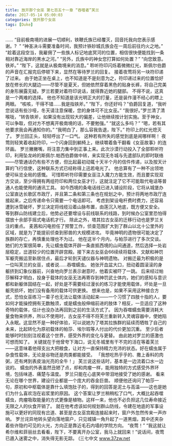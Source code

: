 ```yaml
---
title: 放开那个女巫 第七百五十一章 “吞噬者”芙兰
date: 2017-05-14 05:00:03
categories: 放开那个女巫
tags: [Duke]
---
```


……
“目前极南境的进展一切顺利，铁鞭氏族已经覆灭，回音托我向您表示感谢。?  ”
“神圣决斗需要准备时间，我预计铁砂城氏族会在一周后前往灼火之地。”
“趁着这段空当，我雇佣了一些族人标记地底冥河的位置，相信很快便能找到一条相对靠近海岸的黑水之河。”
“另外，氏族中的神女您打算如何处置？”
“向您致意。铁斧。”
“陛下，这就是从极南境来的消息。”
聆听符印闪烁着微微红光，斯佩尔伯爵的声音在汇报完后停顿下来，显然在等待罗兰的回复。
接着夜莺将另一块符印递了过来。
由于她正坐在桌上，也不知道是不是刻意为之，符印递过来的位置恰好放在修长的大腿边——尽管不是夏天，但她依然穿着黑色的贴身长裤，将自己完美的身形展露无疑。罗兰若要对着符印说话，就得靠近她的腿部。
不得不说，这真是一个两难的选择。
他也不知道是该光明正大的打量，还是装作漫不经心的瞟上两眼。
“咳咳，干得不错……我是指铁斧。”
“陛下，你还好吗？”伯爵回复道，“我听您说话有些沙哑，冬天请注意保暖，您的身体可不比女巫。”
“我很好。”罗兰清了清喉咙，“转告铁斧，如果没有出现较大的偏差，让他继续按计划实施。至于神女，可以争取，但对方不想离开极南境的话，不要勉强。”
“就这么多吗？”
“嗯，若有其他要求我会再通知你的。”
“我明白了，那么容我告退，陛下。”
符印上的红光熄灭了。
罗兰回正头，轻轻呼出了一口气。
这种若有所失的感觉到底是闹哪样啊！
夜莺则轻笑着收起符印，一个闪身回到躺椅上，继续嚼着鱼干翻看《女巫故事》的连环画。
罗兰撇撇嘴，将注意力集中到正事上来。此次沙漠行动投入了全部聆听符印，利用坠龙岭的斯佩尔.帕西伯爵做中转，来实现无冬城与先遣部队的即时联络——尽管通话仍有些不方便，但比起最初动辄十天半个月的信件传递，以及按天计算的飞行信使，这种联系方式已经称得上迅若电光了。
他总算有了一种不出领地便可纵览全局的感慨。
可惜聆听符印需要女巫注入魔力方能生效，而且要实现双方交谈，至少得拥有两组符印和两位女巫才行，这就注定了它不可能取代电话等普通人也能使用的通讯工具。
如今西境的条电话线已进入铺设阶段，它将从城堡办公室直达长歌区市政厅，并且第二条和第三条也在规划之中，预计将两地市政厅连接起来，之后传递命令只需要一个电话即可。
考虑到架设电杆费时费力，还容易遭到冰雪破坏，罗兰决定将线缆沿着山脉布置，由莲沉入地底，既方便又安全。
等到群山防线建立后，他势必还要增设与前线联系的线路，到时候办公室里恐怕得摆放十余部手摇式电话机才行。
除此之外，塔其拉古女巫的迁移行动也是罗兰关注的重点。
麦茜和闪电担任了预警工作，侦查范围扩大到了群山以北十公里外的区域，就是为了能提前侦查到邪兽的大规模进攻。
毕竟神明的遗物很可能决定了族群的存亡，再慎重处理也不为过。
他在这半个月内，与帕莎进行了多次交谈。
她们的方案很简单，先让蠕虫载体开辟一条直抵西境的山间通道，然后选择一处岩层稳定，岔道较少的位置开辟宫殿。接下来古女巫会66续续将载体、文献和神罚军躯壳搬运至新居住点，最后才轮到天谴仪器与神明遗物。
对搬迁最为积极的是一位叫芙兰的女巫，或者说……吞噬蠕虫。
她张开血盆大口，扭动着圆滚滚的身躯挤到幻象仪器前，兴奋地向罗兰表示谢意时，他着实被吓了一跳。
后来经过帕莎解释才明白，投身于载体的女巫无法再寄存到神罚武士体内，她们的感知与意识都和新躯体固结在一起，好处是不需要经过漫长的练习才能使用载体，坏处是一旦躯壳损坏，她们没有备用的载体可供更换。
想来也是，如果不采用这种接合方式，恐怕女巫练习一辈子也无法让载体活动起来——一个习惯了四肢十指的人，要如何才能操控拥有无数触须，或是蠕虫般伸缩前进的肢体？相反，一旦适应了这种奇特的载体，估计也没办法再回到之前的生活方式了。
因为吞噬蠕虫需要消耗大量食物来供养，所以不使用时，古女巫不得不将芙兰重新转入灵魂容器中，使她陷入永眠。这显然不是一种好体验，可以说她为了塔其拉族群的延续而牺牲了自己的未来，比起转化为原初载体的帕莎、埃尔瑕等人付出的代价更加沉重。
至少后者能够时时刻刻注视着这个世界，感受外界的变化与更替。
由此她对罗兰的感激也可想而知了。
关键就在于他曾夸下海口，说无冬城里有干不完的活在等着芙兰——这意味着他得支出大把粮食，让对方一直保持精力充沛的状态。好在蠕虫属于杂食性载体，无论是谷物还是肉类都能接受。
「我想吃热乎乎的、撒上香料的肉粥，还有烤到表皮油光亮的全牛！」
芙兰说这些话时，基本是一边流着口水一边说的。
蠕虫的外表虽然丑陋了点，却和肉瘤一样，能用独特的方式感受外界环境，包括味道、痛楚与温度。
罗兰只能在心底笑中带泪地接受了她的感谢。
看来无论在哪个世界，建设行业都是一个庞大的吞金巨兽。
顺便他还询问了帕莎一句，原初和中枢载体是靠什么填饱肚子的，得到的回答是泥土与高温——这也是她们为什么喜欢泡在岩浆里的原因。
这个答案让罗兰稍稍松了口气，大概比起吞噬蠕虫，肉瘤吸取能量的方式更像是植物。这样一来，他也不必负担这几位寿命接近无限之人的伙食开销了。
就在他考虑该如何规划群山防线，令建在地底的军事设施可以更好的同现有岔道、甚至是古女巫宫殿连接起来时，窗户外忽然传来一声炸响。
罗兰诧异地转头望向落地窗户，只见城镇一角升起了一道黑烟，其中还夹杂着些许隐约可见的火光，方向正是靠近毛石内墙的学院方向。
“夜莺！”
“我这就让希尔维和菲丽丝去看看，陛下，不要离开办公室，我马上就回来！”说话间，夜莺已遁入迷雾之中，消失得无影无踪。
(三七中文 www.37zw.net